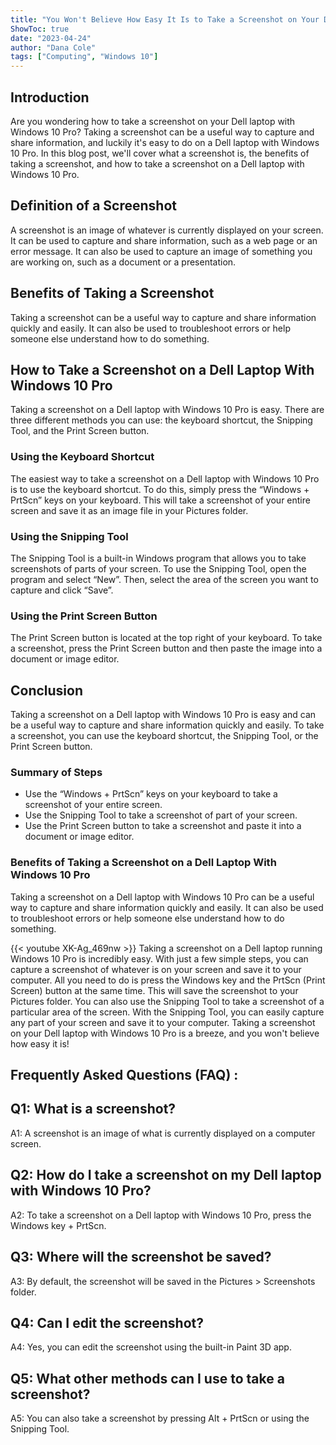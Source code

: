 ```yaml
---
title: "You Won't Believe How Easy It Is to Take a Screenshot on Your Dell Laptop With Windows 10 Pro!"
ShowToc: true 
date: "2023-04-24"
author: "Dana Cole" 
tags: ["Computing", "Windows 10"]
---
```

## Introduction
Are you wondering how to take a screenshot on your Dell laptop with Windows 10 Pro? Taking a screenshot can be a useful way to capture and share information, and luckily it's easy to do on a Dell laptop with Windows 10 Pro. In this blog post, we'll cover what a screenshot is, the benefits of taking a screenshot, and how to take a screenshot on a Dell laptop with Windows 10 Pro. 

## Definition of a Screenshot
A screenshot is an image of whatever is currently displayed on your screen. It can be used to capture and share information, such as a web page or an error message. It can also be used to capture an image of something you are working on, such as a document or a presentation. 

## Benefits of Taking a Screenshot
Taking a screenshot can be a useful way to capture and share information quickly and easily. It can also be used to troubleshoot errors or help someone else understand how to do something. 

## How to Take a Screenshot on a Dell Laptop With Windows 10 Pro
Taking a screenshot on a Dell laptop with Windows 10 Pro is easy. There are three different methods you can use: the keyboard shortcut, the Snipping Tool, and the Print Screen button. 

### Using the Keyboard Shortcut
The easiest way to take a screenshot on a Dell laptop with Windows 10 Pro is to use the keyboard shortcut. To do this, simply press the “Windows + PrtScn” keys on your keyboard. This will take a screenshot of your entire screen and save it as an image file in your Pictures folder. 

### Using the Snipping Tool
The Snipping Tool is a built-in Windows program that allows you to take screenshots of parts of your screen. To use the Snipping Tool, open the program and select “New”. Then, select the area of the screen you want to capture and click “Save”. 

### Using the Print Screen Button
The Print Screen button is located at the top right of your keyboard. To take a screenshot, press the Print Screen button and then paste the image into a document or image editor. 

## Conclusion
Taking a screenshot on a Dell laptop with Windows 10 Pro is easy and can be a useful way to capture and share information quickly and easily. To take a screenshot, you can use the keyboard shortcut, the Snipping Tool, or the Print Screen button. 

### Summary of Steps
- Use the “Windows + PrtScn” keys on your keyboard to take a screenshot of your entire screen. 
- Use the Snipping Tool to take a screenshot of part of your screen. 
- Use the Print Screen button to take a screenshot and paste it into a document or image editor. 

### Benefits of Taking a Screenshot on a Dell Laptop With Windows 10 Pro
Taking a screenshot on a Dell laptop with Windows 10 Pro can be a useful way to capture and share information quickly and easily. It can also be used to troubleshoot errors or help someone else understand how to do something.

{{< youtube XK-Ag_469nw >}} 
Taking a screenshot on a Dell laptop running Windows 10 Pro is incredibly easy. With just a few simple steps, you can capture a screenshot of whatever is on your screen and save it to your computer. All you need to do is press the Windows key and the PrtScn (Print Screen) button at the same time. This will save the screenshot to your Pictures folder. You can also use the Snipping Tool to take a screenshot of a particular area of the screen. With the Snipping Tool, you can easily capture any part of your screen and save it to your computer. Taking a screenshot on your Dell laptop with Windows 10 Pro is a breeze, and you won't believe how easy it is!

## Frequently Asked Questions (FAQ) :
## Q1: What is a screenshot?
A1: A screenshot is an image of what is currently displayed on a computer screen.

## Q2: How do I take a screenshot on my Dell laptop with Windows 10 Pro?
A2: To take a screenshot on a Dell laptop with Windows 10 Pro, press the Windows key + PrtScn.

## Q3: Where will the screenshot be saved?
A3: By default, the screenshot will be saved in the Pictures > Screenshots folder.

## Q4: Can I edit the screenshot?
A4: Yes, you can edit the screenshot using the built-in Paint 3D app.

## Q5: What other methods can I use to take a screenshot?
A5: You can also take a screenshot by pressing Alt + PrtScn or using the Snipping Tool.


